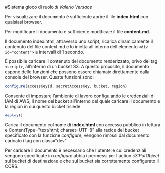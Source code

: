 #Sistema gioco di ruolo
*di Valerio Versace*

Per visualizzare il documento è sufficiente aprire il file **index.html** con qualsiasi browser.

Per modificare il documento è sufficiente modificare il file **content.md**.

Il documento index.html, attraverso uno script, ricarica dinamicamente il contenuto del file content.md e lo inietta all'interno dell'elemento `<div id="content">` a intervalli di 1 secondo.

È possibile caricare il contenuto del documento renderizzato, privo dei tag `<script>`, all'interno di un bucket S3.
A questo proposito, il documento espone delle funzioni che possono essere chiamate direttamente dalla console del browser. Queste funzioni sono:

```javascript
configure(accessKeyId, secretAccessKey, bucket, region)
```
Consente di impostare l'ambiente di lavoro configurando le credenziali di IAM di AWS, il nome del bucket all'interno del quale caricare il documento e la region in cui questo bucket risiede.

```javascript
deploy()
```
Carica il documento col nome di **index.html** con accesso pubblico in lettura e ContentType="text/html; charset=UTF-8" alla radice del bucket specificato con la funzione *configure*; vengono rimossi dal documento caricato i tag con class="dev".

Per caricare il documento è necessario che l'utente le cui credenziali vengono specificate in *configure* abbia i permessi per l'action *s3:PutObject* sul bucket di destinazione e che sul bucket sia correttamente configurato il CORS.
